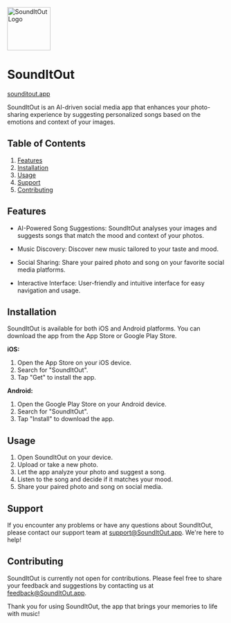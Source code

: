 <img src="https://SoundItOut.app/assets/img/logo.png " alt="SoundItOut Logo" title="SoundItOut Logo" height="100" />

# SoundItOut

[sounditout.app](https://sounditout.app)

SoundItOut is an AI-driven social media app that enhances your photo-sharing experience by suggesting personalized songs based on the emotions and context of your images.

## Table of Contents

1. [Features](#Features)
2. [Installation](#Installation)
3. [Usage](#Usage)
4. [Support](#Support)
5. [Contributing](#Contributing)

## Features

* AI-Powered Song Suggestions: SoundItOut analyses your images and suggests songs that match the mood and context of your photos.

* Music Discovery: Discover new music tailored to your taste and mood.

* Social Sharing: Share your paired photo and song on your favorite social media platforms.

* Interactive Interface: User-friendly and intuitive interface for easy navigation and usage.

## Installation

SoundItOut is available for both iOS and Android platforms. You can download the app from the App Store or Google Play Store.

**iOS:**

1. Open the App Store on your iOS device.
2. Search for "SoundItOut".
3. Tap "Get" to install the app.

**Android:**

1. Open the Google Play Store on your Android device.
2. Search for "SoundItOut".
3. Tap "Install" to download the app.

## Usage

1. Open SoundItOut on your device.
2. Upload or take a new photo.
3. Let the app analyze your photo and suggest a song.
4. Listen to the song and decide if it matches your mood.
5. Share your paired photo and song on social media.

## Support

If you encounter any problems or have any questions about SoundItOut, please contact our support team at support@SoundItOut.app. We're here to help!

## Contributing

SoundItOut is currently not open for contributions. Please feel free to share your feedback and suggestions by contacting us at feedback@SoundItOut.app.

Thank you for using SoundItOut, the app that brings your memories to life with music!